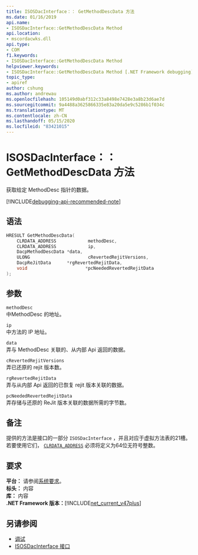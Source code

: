 ```yaml
---
title: ISOSDacInterface：： GetMethodDescData 方法
ms.date: 01/16/2019
api.name:
- ISOSDacInterface::GetMethodDescData Method
api.location:
- mscordacwks.dll
api.type:
- COM
f1.keywords:
- ISOSDacInterface::GetMethodDescData Method
helpviewer.keywords:
- ISOSDacInterface::GetMethodDescData Method [.NET Framework debugging]
topic_type:
- apiref
author: cshung
ms.author: andrewau
ms.openlocfilehash: 105149d0abf312c33a8498e7428e3a8b23d6ae7d
ms.sourcegitcommit: 9a4488a3625866335e83a20da5e9c5286b1f034c
ms.translationtype: MT
ms.contentlocale: zh-CN
ms.lasthandoff: 05/15/2020
ms.locfileid: "83421015"
---
```

# <a name="isosdacinterfacegetmethoddescdata-method"></a>ISOSDacInterface：： GetMethodDescData 方法

获取给定 MethodDesc 指针的数据。

[!INCLUDE[debugging-api-recommended-note](../../../../includes/debugging-api-recommended-note.md)]

## <a name="syntax"></a>语法

```cpp
HRESULT GetMethodDescData(
    CLRDATA_ADDRESS            methodDesc,
    CLRDATA_ADDRESS            ip,
    DacpMethodDescData *data,
    ULONG                      cRevertedRejitVersions,
    DacpReJitData      *rgRevertedRejitData,
    void                      *pcNeededRevertedRejitData
);
```

## <a name="parameters"></a>参数

`methodDesc`\
中MethodDesc 的地址。

`ip`\
中方法的 IP 地址。

`data`\
弄与 MethodDesc 关联的、从内部 Api 返回的数据。

`cRevertedRejitVersions`\
弄已还原的 rejit 版本数。

`rgRevertedRejitData`\
弄与从内部 Api 返回的已恢复 rejit 版本关联的数据。

`pcNeededRevertedRejitData`\
弄存储与还原的 ReJit 版本关联的数据所需的字节数。

## <a name="remarks"></a>备注

提供的方法是接口的一部分 `ISOSDacInterface` ，并且对应于虚拟方法表的21槽。 若要使用它们， [`CLRDATA_ADDRESS`](../common-data-types-unmanaged-api-reference.md) 必须将定义为64位无符号整数。

## <a name="requirements"></a>要求

**平台：** 请参阅[系统要求](../../get-started/system-requirements.md)。  
**标头：** 内容  
**库：** 内容  
**.NET Framework 版本：**[!INCLUDE[net_current_v47plus](../../../../includes/net-current-v47plus.md)]  

## <a name="see-also"></a>另请参阅

- [调试](index.md)
- [ISOSDacInterface 接口](isosdacinterface-interface.md)
